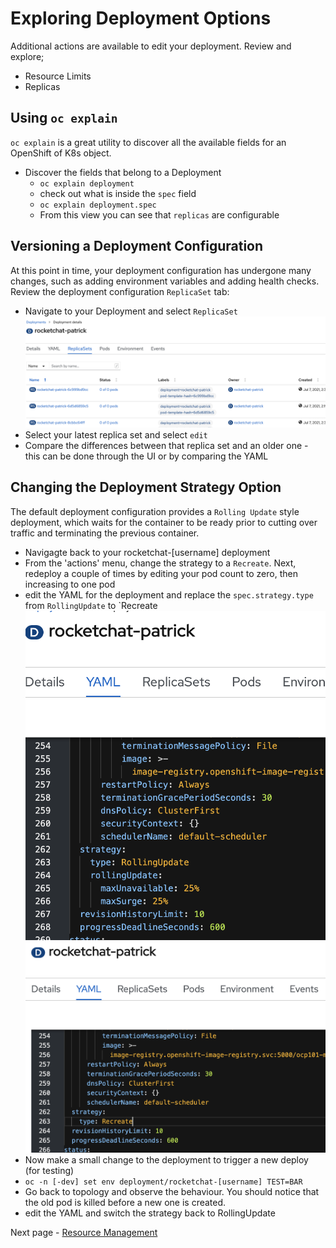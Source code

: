 
# Exploring Deployment Options
Additional actions are available to edit your deployment. Review and explore; 
  - Resource Limits
  - Replicas

## Using `oc explain`

`oc explain` is a great utility to discover all the available fields for an
OpenShift of K8s object. 

- Discover the fields that belong to a Deployment
  - `oc explain deployment`
  - check out what is inside the `spec` field
  - `oc explain deployment.spec`
  - From this view you can see that `replicas` are configurable 

## Versioning a Deployment Configuration
At this point in time, your deployment configuration has undergone many changes, such as adding environment variables and adding health checks. 
Review the deployment configuration `ReplicaSet` tab: 
  - Navigate to your Deployment and select `ReplicaSet`
  ![](./images/04_deployment_configuration.png)
  - Select your latest replica set and select `edit`
  - Compare the differences between that replica set and an older one - this can be done through the UI or by comparing the YAML

## Changing the Deployment Strategy Option
The default deployment configuration provides a `Rolling Update` style deployment, which waits for the container to be ready prior to 
cutting over traffic and terminating the previous container. 
  - Navigagte back to your rocketchat-[username] deployment
  - From the 'actions' menu, change the strategy to a `Recreate`. Next, redeploy a couple of times by editing your pod count to zero, then increasing to one pod
  - edit the YAML for the deployment and replace the `spec.strategy.type` from `RollingUpdate` to `Recreate
![](./images/04_deploy_strategy_01.png)
![](./images/04_deploy_strategy_02.png)
  - Now make a small change to the deployment to trigger a new deploy (for testing)
  - `oc -n [-dev] set env deployment/rocketchat-[username] TEST=BAR`
  - Go back to topology and observe the behaviour. You should notice that the old pod is killed before a new one is created.
  - edit the YAML and switch the strategy back to RollingUpdate

Next page - [Resource Management](./05_resource_management.md)
